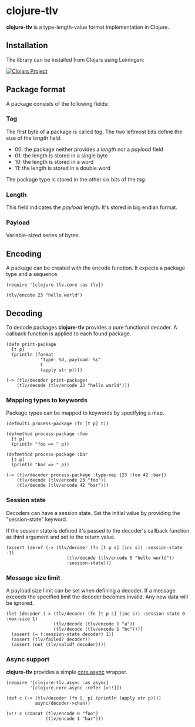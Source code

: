 # clojure-tlv

**clojure-tlv** is a type-length-value format implementation in Clojure.

## Installation

The library can be installed from Clojars using Leiningen:

[![Clojars Project](http://clojars.org/zcfux/clojure-tlv/latest-version.svg)](https://clojars.org/zcfux/clojure-tlv)

## Package format

A package consists of the following fields:

### Tag

The first byte of a package is called *tag*. The two leftmost bits define the
size of the *length* field.

* 00: the package neither provides a *length* nor a *payload* field
* 01: the length is stored in a single byte
* 10: the length is stored in a word
* 11: the length is stored in a double word

The package type is stored in the other six bits of the *tag*.

### Length

This field indicates the *payload* length. It's stored in big endian format.

### Payload

Variable-sized series of bytes.

## Encoding

A package can be created with the encode function. It expects a package type
and a sequence.

	(require '[clojure-tlv.core :as tlv])

	(tlv/encode 23 "hello world")

## Decoding

To decode packages **clojure-tlv** provides a pure functional decoder. A
callback function is applied to each found package.

	(defn print-package
	  [t p]
	  (println (format
	             "type: %d, payload: %s"
	             t
	             (apply str p))))

	(-> (tlv/decoder print-package)
	    (tlv/decode (tlv/encode 23 "hello world")))

### Mapping types to keywords

Package types can be mapped to keywords by specifying a map.

	(defmulti process-package (fn [t p] t))

	(defmethod process-package :foo
	  [t p]
	  (println "foo => " p))

	(defmethod process-package :bar
	  [t p]
	  (println "bar => " p))

	(-> (tlv/decoder process-package :type-map {23 :foo 42 :bar})
	    (tlv/decode (tlv/encode 23 "foo"))
	    (tlv/decode (tlv/encode 42 "bar")))

### Session state

Decoders can have a session state. Set the initial value by providing the
"session-state" keyword.

If the session state is defined it's passed to the decoder's callback function
as third argument and set to the return value.

	(assert (zero? (-> (tlv/decoder (fn [t p s] (inc s)) :session-state -1)
                           (tlv/decode (tlv/encode 5 "hello world"))
                           :session-state)))

### Message size limit

A payload size limit can be set when defining a decoder. If a message exceeds the
specified limit the decoder becomes invalid. Any new data will be ignored.

	(let [decoder (-> (tlv/decoder (fn [t p s] (inc s)) :session-state 0 :max-size 1)
	                  (tlv/decode (tlv/encode 1 "a"))
	                  (tlv/decode (tlv/encode 1 "bc")))]
	  (assert (= (:session-state decoder) 1))
	  (assert (tlv/failed? decoder))
	  (assert (not (tlv/valid? decoder))))

### Async support

**clojure-tlv** provides a simple [core.async](https://github.com/clojure/core.async) wrapper.

	(require '[clojure-tlv.async :as async]
	         '[clojure.core.async :refer [>!!]])

	(def c (-> (tlv/decoder (fn [_ p] (println (apply str p))))
	           async/decoder->chan))

	(>!! c (concat (tlv/encode 0 "foo")
	               (tlv/encode 1 "bar")))
